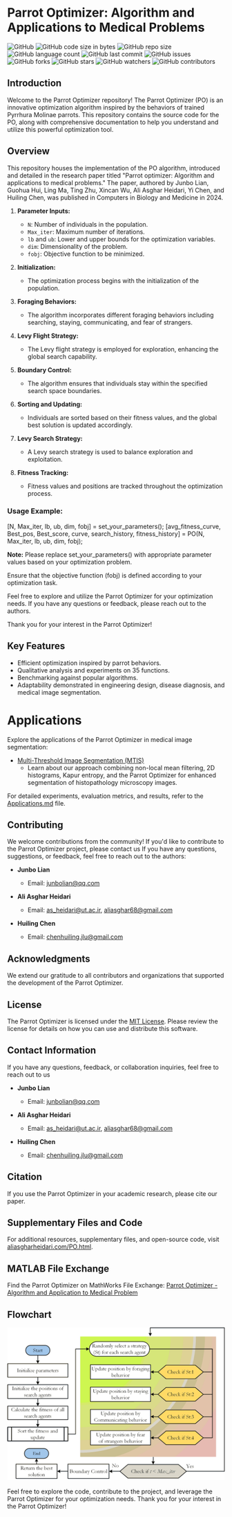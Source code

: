 # Parrot Optimizer: Algorithm and Applications to Medical Problems

![GitHub](https://img.shields.io/github/license/aliasgharheidaricom/Parrot-optimizer-Algorithm-and-applications-to-medical-problems)
![GitHub code size in bytes](https://img.shields.io/github/languages/code-size/aliasgharheidaricom/Parrot-optimizer-Algorithm-and-applications-to-medical-problems)
![GitHub repo size](https://img.shields.io/github/repo-size/aliasgharheidaricom/Parrot-optimizer-Algorithm-and-applications-to-medical-problems)
![GitHub language count](https://img.shields.io/github/languages/count/aliasgharheidaricom/Parrot-optimizer-Algorithm-and-applications-to-medical-problems)
![GitHub last commit](https://img.shields.io/github/last-commit/aliasgharheidaricom/Parrot-optimizer-Algorithm-and-applications-to-medical-problems)
![GitHub issues](https://img.shields.io/github/issues/aliasgharheidaricom/Parrot-optimizer-Algorithm-and-applications-to-medical-problems)
![GitHub forks](https://img.shields.io/github/forks/aliasgharheidaricom/Parrot-optimizer-Algorithm-and-applications-to-medical-problems)
![GitHub stars](https://img.shields.io/github/stars/aliasgharheidaricom/Parrot-optimizer-Algorithm-and-applications-to-medical-problems)
![GitHub watchers](https://img.shields.io/github/watchers/aliasgharheidaricom/Parrot-optimizer-Algorithm-and-applications-to-medical-problems)
![GitHub contributors](https://img.shields.io/github/contributors/aliasgharheidaricom/Parrot-optimizer-Algorithm-and-applications-to-medical-problems)

## Introduction

Welcome to the Parrot Optimizer repository! The Parrot Optimizer (PO) is an innovative optimization algorithm inspired by the behaviors of trained Pyrrhura Molinae parrots. This repository contains the source code for the PO, along with comprehensive documentation to help you understand and utilize this powerful optimization tool.

## Overview

This repository houses the implementation of the PO algorithm, introduced and detailed in the research paper titled "Parrot optimizer: Algorithm and applications to medical problems." The paper, authored by Junbo Lian, Guohua Hui, Ling Ma, Ting Zhu, Xincan Wu, Ali Asghar Heidari, Yi Chen, and Huiling Chen, was published in Computers in Biology and Medicine in 2024.

1. **Parameter Inputs:**
   - `N`: Number of individuals in the population.
   - `Max_iter`: Maximum number of iterations.
   - `lb` and `ub`: Lower and upper bounds for the optimization variables.
   - `dim`: Dimensionality of the problem.
   - `fobj`: Objective function to be minimized.

2. **Initialization:**
   - The optimization process begins with the initialization of the population.

3. **Foraging Behaviors:**
   - The algorithm incorporates different foraging behaviors including searching, staying, communicating, and fear of strangers.

4. **Levy Flight Strategy:**
   - The Levy flight strategy is employed for exploration, enhancing the global search capability.

5. **Boundary Control:**
   - The algorithm ensures that individuals stay within the specified search space boundaries.

6. **Sorting and Updating:**
   - Individuals are sorted based on their fitness values, and the global best solution is updated accordingly.

7. **Levy Search Strategy:**
   - A Levy search strategy is used to balance exploration and exploitation.

8. **Fitness Tracking:**
   - Fitness values and positions are tracked throughout the optimization process.

### Usage Example:


[N, Max_iter, lb, ub, dim, fobj] = set_your_parameters();
[avg_fitness_curve, Best_pos, Best_score, curve, search_history, fitness_history] = PO(N, Max_iter, lb, ub, dim, fobj); 

**Note:**
Please replace set_your_parameters() with appropriate parameter values based on your optimization problem.

Ensure that the objective function (fobj) is defined according to your optimization task.

Feel free to explore and utilize the Parrot Optimizer for your optimization needs. If you have any questions or feedback, please reach out to the authors.

Thank you for your interest in the Parrot Optimizer!

## Key Features

- Efficient optimization inspired by parrot behaviors.
- Qualitative analysis and experiments on 35 functions.
- Benchmarking against popular algorithms.
- Adaptability demonstrated in engineering design, disease diagnosis, and medical image segmentation.


# Applications

Explore the applications of the Parrot Optimizer in medical image segmentation:

- [Multi-Threshold Image Segmentation (MTIS)](Applications.md#multi-threshold-image-segmentation-mtis)
  - Learn about our approach combining non-local mean filtering, 2D histograms, Kapur entropy, and the Parrot Optimizer for enhanced segmentation of histopathology microscopy images.

For detailed experiments, evaluation metrics, and results, refer to the [Applications.md](applications.md) file.


## Contributing

We welcome contributions from the community! If you'd like to contribute to the Parrot Optimizer project, please contact us
If you have any questions, suggestions, or feedback, feel free to reach out to the authors:

- **Junbo Lian**
  - Email: [junbolian@qq.com](mailto:junbolian@qq.com)

- **Ali Asghar Heidari**
  - Email: [as_heidari@ut.ac.ir](mailto:as_heidari@ut.ac.ir), [aliasghar68@gmail.com](mailto:aliasghar68@gmail.com)

- **Huiling Chen**
  - Email: [chenhuiling.jlu@gmail.com](mailto:chenhuiling.jlu@gmail.com)


## Acknowledgments

We extend our gratitude to all contributors and organizations that supported the development of the Parrot Optimizer. 

## License

The Parrot Optimizer is licensed under the [MIT License](LICENSE). Please review the license for details on how you can use and distribute this software.

## Contact Information

If you have any questions, feedback, or collaboration inquiries, feel free to reach out to us

- **Junbo Lian**
  - Email: [junbolian@qq.com](mailto:junbolian@qq.com)

- **Ali Asghar Heidari**
  - Email: [as_heidari@ut.ac.ir](mailto:as_heidari@ut.ac.ir), [aliasghar68@gmail.com](mailto:aliasghar68@gmail.com)

- **Huiling Chen**
  - Email: [chenhuiling.jlu@gmail.com](mailto:chenhuiling.jlu@gmail.com)


## Citation

If you use the Parrot Optimizer in your academic research, please cite our paper. 


## Supplementary Files and Code

For additional resources, supplementary files, and open-source code, visit [aliasgharheidari.com/PO.html](https://aliasgharheidari.com/PO.html).

## MATLAB File Exchange

Find the Parrot Optimizer on MathWorks File Exchange: [Parrot Optimizer - Algorithm and Application to Medical Problem](https://ch.mathworks.com/matlabcentral/fileexchange/158681-parrot-optimizer-algorithm-application-to-medical-problem)

## Flowchart

![Flowchart of Parrot Optimizer (PO)](Flowchart%20of%20Parrot%20Optimizer%20(PO).png)

Feel free to explore the code, contribute to the project, and leverage the Parrot Optimizer for your optimization needs. Thank you for your interest in the Parrot Optimizer!
